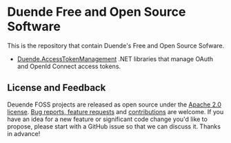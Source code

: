 # Duende Free and Open Source Software
This is the repository that contain Duende's Free and Open Source Sofware.

- [Duende.AccessTokenManagement](/access-token-management/) .NET libraries that manage OAuth and OpenId Connect access tokens.

## License and Feedback
Deuende FOSS projects are released as open source under the 
[Apache 2.0 license](/LICENSE). 
[Bug reports, feature requests](https://github.com/DuendeSoftware/foss/issues) and 
[contributions](https://github.com/DuendeSoftware/foss/pulls) are welcome. 
If you have an idea for a new feature or significant code change you'd like to propose, please start with a GitHub issue so that we can discuss it. Thanks in advance!